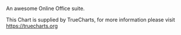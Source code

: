 An awesome Online Office suite.

This Chart is supplied by TrueCharts, for more information please visit https://truecharts.org
